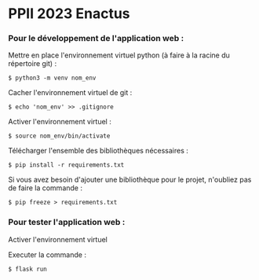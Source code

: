 # PPII 2023 Enactus

### Pour le développement de l'application web :

Mettre en place l'environnement virtuel python (à faire à la racine du répertoire git) :

	$ python3 -m venv nom_env

Cacher l'environnement virtuel de git :

	$ echo 'nom_env' >> .gitignore

Activer l'environnement virtuel :

	$ source nom_env/bin/activate

Télécharger l'ensemble des bibliothèques nécessaires : 

	$ pip install -r requirements.txt

Si vous avez besoin d'ajouter une bibliothèque pour le projet, n'oubliez pas de faire la commande :

	$ pip freeze > requirements.txt

### Pour tester l'application web : 

Activer l'environnement virtuel


Executer la commande : 

	$ flask run
